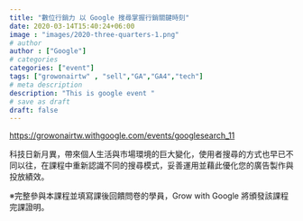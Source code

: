 ```yaml
---
title: "數位行銷力 以 Google 搜尋掌握行銷關鍵時刻"
date: 2020-03-14T15:40:24+06:00
image : "images/2020-three-quarters-1.png"
# author
author : ["Google"]
# categories
categories: ["event"]
tags: ["growonairtw" , "sell","GA","GA4","tech"]
# meta description
description: "This is google event "
# save as draft
draft: false
---
```


https://growonairtw.withgoogle.com/events/googlesearch_11

科技日新月異，帶來個人生活與市場環境的巨大變化，使用者搜尋的方式也早已不同以往，在課程中重新認識不同的搜尋模式，妥善運用並藉此優化您的廣告製作與投放績效。

※完整參與本課程並填寫課後回饋問卷的學員，Grow with Google 將頒發該課程完課證明。